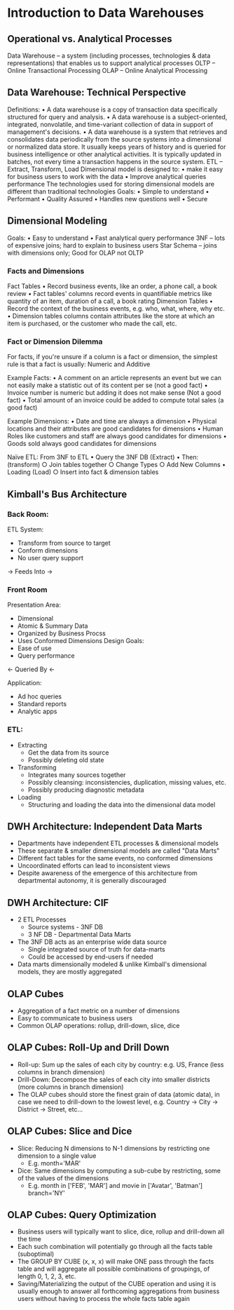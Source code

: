 # Introduction to Data Warehouses

## Operational vs. Analytical Processes

Data Warehouse – a system (including processes, technologies & data representations) that enables us to support analytical processes
OLTP – Online Transactional Processing
OLAP – Online Analytical Processing

## Data Warehouse: Technical Perspective

Definitions:
• A data warehouse is a copy of transaction data specifically structured for query and analysis.
• A data warehouse is a subject-oriented, integrated, nonvolatile, and time-variant collection of data in support of management's decisions.
• A data warehouse is a system that retrieves and consolidates data periodically from the source systems into a dimensional or normalized data store. It usually keeps years of history and is queried for business intelligence or other analytical activities. It is typically updated in batches, not every time a transaction happens in the source system.
ETL – Extract, Transform, Load
Dimensional model is designed to:
• make it easy for business users to work with the data
• Improve analytical queries performance
The technologies used for storing dimensional models are different than traditional technologies
Goals:
• Simple to understand
• Performant
• Quality Assured
• Handles new questions well
• Secure

## Dimensional Modeling

Goals:
• Easy to understand
• Fast analytical query performance
3NF – lots of expensive joins; hard to explain to business users
Star Schema – joins with dimensions only; Good for OLAP not OLTP

### Facts and Dimensions

Fact Tables
• Record business events, like an order, a phone call, a book review
• Fact tables' columns record events in quantifiable metrics like quantity of an item, duration of a call, a book rating
Dimension Tables
• Record the context of the business events, e.g. who, what, where, why etc.
• Dimension tables columns contain attributes like the store at which an item is purchased, or the customer who made the call, etc.

### Fact or Dimension Dilemma

For facts, if you're unsure if a column is a fact or dimension, the simplest rule is that a fact is usually: Numeric and Additive

Example Facts:
• A comment on an article represents an event but we can not easily make a statistic out of its content per se (not a good fact)
• Invoice number is numeric but adding it does not make sense (Not a good fact)
• Total amount of an invoice could be added to compute total sales (a good fact)

Example Dimensions:
• Date and time are always a dimension
• Physical locations and their attributes are good candidates for dimensions
• Human Roles like customers and staff are always good candidates for dimensions
• Goods sold always good candidates for dimensions

Naïve ETL: From 3NF to ETL
• Query the 3NF DB (Extract)
• Then: (transform)
○ Join tables together
○ Change Types
○ Add New Columns
• Loading (Load)
○ Insert into fact & dimension tables

## Kimball's Bus Architecture

### Back Room:

ETL System:

- Transform from source to target
- Conform dimensions
- No user query support

-> Feeds Into ->

### Front Room

Presentation Area:

- Dimensional
- Atomic & Summary Data
- Organized by Business Procss
- Uses Conformed Dimensions
  Design Goals:
- Ease of use
- Query performance

<- Queried By <-

Application:

- Ad hoc queries
- Standard reports
- Analytic apps

### ETL:

- Extracting
  - Get the data from its source
  - Possibly deleting old state
- Transforming
  - Integrates many sources together
  - Possibly cleansing: inconsistencies, duplication, missing values, etc.
  - Possibly producing diagnostic metadata
- Loading
  - Structuring and loading the data into the dimensional data model

## DWH Architecture: Independent Data Marts

- Departments have independent ETL processes & dimensional models
- These separate & smaller dimensional models are called "Data Marts"
- Different fact tables for the same events, no conformed dimensions
- Uncoordinated efforts can lead to inconsistent views
- Despite awareness of the emergence of this architecture from departmental autonomy, it is generally discouraged

## DWH Architecture: CIF

- 2 ETL Processes
  - Source systems - 3NF DB
  - 3 NF DB - Departmental Data Marts
- The 3NF DB acts as an enterprise wide data source
  - Single integrated source of truth for data-marts
  - Could be accessed by end-users if needed
- Data marts dimensionally modeled & unlike Kimball's dimensional models, they are mostly aggregated

## OLAP Cubes

- Aggregation of a fact metric on a number of dimensions
- Easy to communicate to business users
- Common OLAP operations: rollup, drill-down, slice, dice

## OLAP Cubes: Roll-Up and Drill Down

- Roll-up: Sum up the sales of each city by country: e.g. US, France (less columns in branch dimension)
- Drill-Down: Decompose the sales of each city into smaller districts (more columns in branch dimension)
- The OLAP cubes should store the finest grain of data (atomic data), in case we need to drill-down to the lowest level, e.g. Country -> City -> District -> Street, etc...

## OLAP Cubes: Slice and Dice

- Slice: Reducing N dimensions to N-1 dimensions by restricting one dimension to a single value
  - E.g. month='MAR'
- Dice: Same dimensions by computing a sub-cube by restricting, some of the values of the dimensions
  - E.g. month in ['FEB', 'MAR'] and movie in ['Avatar', 'Batman'] branch='NY'

## OLAP Cubes: Query Optimization

- Business users will typically want to slice, dice, rollup and drill-down all the time
- Each such combination will potentially go through all the facts table (suboptimal)
- The GROUP BY CUBE (x, x, x) will make ONE pass through the facts table and will aggregate all possible combinations of groupings, of length 0, 1, 2, 3, etc.
- Saving/Materializing the output of the CUBE operation and using it is usually enough to answer all forthcoming aggregations from business users without having to process the whole facts table again

